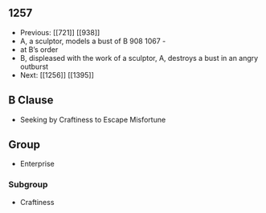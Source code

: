 ## 1257
- Previous: [[721]] [[938]] 
- A, a sculptor, models a bust of B 908 1067 -
- at B’s order
- B, displeased with the work of a sculptor, A, destroys a bust in an angry outburst
- Next: [[1256]] [[1395]] 

## B Clause
- Seeking by Craftiness to Escape Misfortune

## Group
- Enterprise

### Subgroup
- Craftiness

